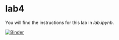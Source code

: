 # lab4

You will find the instructions for this lab in *lab.ipynb*.

[![Binder](https://mybinder.org/badge_logo.svg)](https://mybinder.org/v2/gh/geog-464/lab4/HEAD)
